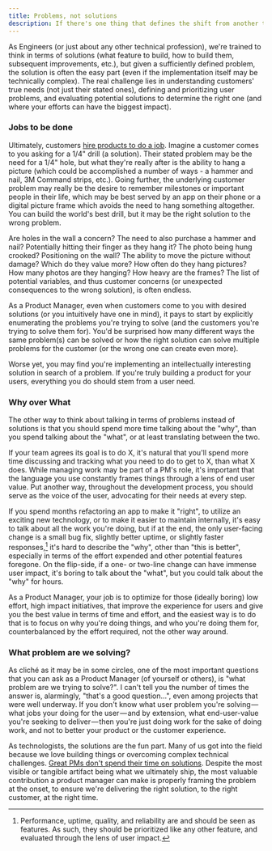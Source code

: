 ```yaml
---
title: Problems, not solutions
description: If there's one thing that defines the shift from another technology role to Product Management, it's the shift from thinking in terms of solutions to thinking in terms of problems.
---
```


As Engineers (or just about any other technical profession), we're trained to think in terms of solutions (what feature to build, how to build them, subsequent improvements, etc.), but given a sufficiently defined problem, the solution is often the easy part (even if the implementation itself may be technically complex). The real challenge lies in understanding customers' true needs (not just their stated ones), defining and prioritizing user problems, and evaluating potential solutions to determine the right one (and where your efforts can have the biggest impact).

### Jobs to be done

Ultimately, customers [hire products to do a job](https://hbr.org/2016/09/know-your-customers-jobs-to-be-done). Imagine a customer comes to you asking for a 1/4" drill (a solution). Their stated problem may be the need for a 1/4" hole, but what they're really after is the ability to hang a picture (which could be accomplished a number of ways - a hammer and nail, 3M Command strips, etc.). Going further, the underlying customer problem may really be the desire to remember milestones or important people in their life, which may be best served by an app on their phone or a digital picture frame which avoids the need to hang something altogether. You can build the world's best drill, but it may be the right solution to the wrong problem.

Are holes in the wall a concern? The need to also purchase a hammer and nail? Potentially hitting their finger as they hang it? The photo being hung crooked? Positioning on the wall? The ability to move the picture without damage? Which do they value more? How often do they hang pictures? How many photos are they hanging? How heavy are the frames? The list of potential variables, and thus customer concerns (or unexpected consequences to the wrong solution), is often endless.

As a Product Manager, even when customers come to you with desired solutions (or you intuitively have one in mind), it pays to start by explicitly enumerating the problems you're trying to solve (and the customers you're trying to solve them for). You'd be surprised how many different ways the same problem(s) can be solved or how the right solution can solve multiple problems for the customer (or the wrong one can create even more).

Worse yet, you may find you're implementing an intellectually interesting solution in search of a problem. If you're truly building a product for your users, everything you do should stem from a user need.

### Why over What

The other way to think about talking in terms of problems instead of solutions is that you should spend more time talking about the "why", than you spend talking about the "what", or at least translating between the two.

If your team agrees its goal is to do X, it's natural that you'll spend more time discussing and tracking what you need to do to get to X, than what X does. While managing work may be part of a PM's role, it's important that the language you use constantly frames things through a lens of end user value. Put another way, throughout the development process, you should serve as the voice of the user, advocating for their needs at every step.

If you spend months refactoring an app to make it "right", to utilize an exciting new technology, or to make it easier to maintain internally, it's easy to talk about all the work you're doing, but if at the end, the only user-facing change is a small bug fix, slightly better uptime, or slightly faster responses,[^1] it's hard to describe the "why", other than "this is better", especially in terms of the effort expended and other potential features foregone. On the flip-side, if a one- or two-line change can have immense user impact, it's boring to talk about the "what", but you could talk about the "why" for hours.

As a Product Manager, your job is to optimize for those (ideally boring) low effort, high impact initiatives, that improve the experience for users and give you the best value in terms of time and effort, and the easiest way is to do that is to focus on why you're doing things, and who you're doing them for, counterbalanced by the effort required, not the other way around.

### What problem are we solving?

As cliché as it may be in some circles, one of the most important questions that you can ask as a Product Manager (of yourself or others), is "what problem are we trying to solve?". I can't tell you the number of times the answer is, alarmingly, "that's a good question…", even among projects that were well underway. If you don't know what user problem you're solving — what jobs your doing for the user — and by extension, what end-user-value you're seeking to deliver — then you're just doing work for the sake of doing work, and not to better your product or the customer experience.

As technologists, the solutions are the fun part. Many of us got into the field because we love building things or overcoming complex technical challenges. [Great PMs don't spend their time on solutions](https://www.intercom.com/blog/great-product-managers-dont-spend-time-on-solutions/). Despite the most visible or tangible artifact being what we ultimately ship, the most valuable contribution a product manager can make is properly framing the problem at the onset, to ensure we're delivering the right solution, to the right customer, at the right time.

[^1]: Performance, uptime, quality, and reliability are and should be seen as features. As such, they should be prioritized like any other feature, and evaluated through the lens of user impact.
